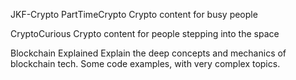 JKF-Crypto
PartTimeCrypto
	Crypto content for busy people

CryptoCurious
	Crypto content for people stepping into the space

Blockchain Explained
	Explain the deep concepts and mechanics of blockchain tech. Some code examples, with very complex topics.





